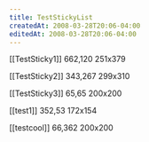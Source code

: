 ```yaml
---
title: TestStickyList
createdAt: 2008-03-28T20:06-04:00
editedAt: 2008-03-28T20:06-04:00
---
```


[[TestSticky1]] 662,120 251x379

[[TestSticky2]] 343,267 299x310

[[TestSticky3]] 65,65 200x200

[[test1]] 352,53 172x154

[[testcool]] 66,362 200x200


